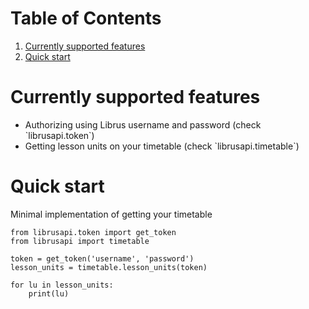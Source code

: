 
# Table of Contents

1.  [Currently supported features](#org5f4440b)
2.  [Quick start](#org92d3a6f)


<a id="org5f4440b"></a>

# Currently supported features

-   Authorizing using Librus username and password (check \`librusapi.token\`)
-   Getting lesson units on your timetable (check \`librusapi.timetable\`)


<a id="org92d3a6f"></a>

# Quick start

Minimal implementation of getting your timetable

    from librusapi.token import get_token
    from librusapi import timetable
    
    token = get_token('username', 'password')
    lesson_units = timetable.lesson_units(token)
    
    for lu in lesson_units:
        print(lu)

